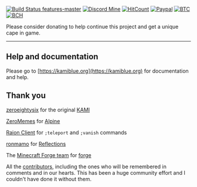 [![Build Status features-master](https://img.shields.io/travis/com/kami-blue/client/master?logo=gradle&label=build&style=flat-square)](https://travis-ci.com/kami-blue/client)
[![Discord Mine](https://img.shields.io/discord/573954110454366214?label=chat&logo=discord&logoColor=white&style=flat-square)](https://discord.gg/KfpqwZB)
[![HitCount](http://hits.dwyl.com/kami-blue/client.svg)](http://hits.dwyl.com/kami-blue/client)
[![Paypal](https://img.shields.io/badge/paypal-donate-red?color=169bd7&logo=paypal&style=flat-square)](https://paypal.me/mik4a)
[![BTC](https://img.shields.io/badge/btc-clickme-red?color=f08b16&logo=bitcoin&style=flat-square)](https://www.blockchain.com/btc/address/19pH4aNZZMPJkqQ2826BauRokyBs1NYon7)
[![BCH](https://img.shields.io/badge/bch-clickme-red?color=2db300&logo=cash-app&style=flat-square)](https://www.blockchain.com/bch/address/19pH4aNZZMPJkqQ2826BauRokyBs1NYon7) 

Please consider donating to help continue this project and get a unique cape in game. 

***

## Help and documentation

Please go to [https://kamiblue.org](https://kamiblue.org) for documentation and help.

## Thank you

[zeroeightysix](https://github.com/zeroeightysix) for the original [KAMI](https://github.com/zeroeightysix/KAMI)

[ZeroMemes](https://github.com/ZeroMemes) for [Alpine](https://github.com/ZeroMemes/Alpine)

[Raion Client](https://raionclient.com/) for `;teleport` and `;vanish` commands

[ronmamo](https://github.com/ronmamo/) for [Reflections](https://github.com/ronmamo/reflections)

The [Minecraft Forge team](https://github.com/MinecraftForge) for [forge](https://files.minecraftforge.net/)

All the [contributors](https://github.com/kami-blue/client/graphs/contributors), including the ones who will be remembered in comments and in our hearts. This has been a huge community effort and I couldn't have done it without them.
